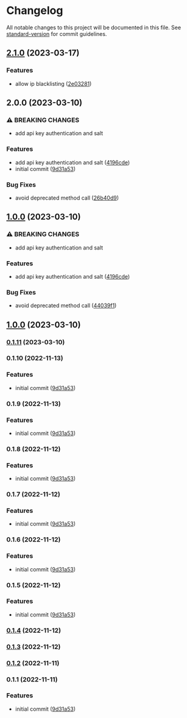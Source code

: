 # Changelog

All notable changes to this project will be documented in this file. See [standard-version](https://github.com/conventional-changelog/standard-version) for commit guidelines.

## [2.1.0](https://github.com/scobyio/analytics-ts/compare/v2.0.0...v2.1.0) (2023-03-17)


### Features

* allow ip blacklisting ([2e03281](https://github.com/scobyio/analytics-ts/commit/2e03281c02b38570add88733e4b6a8754ca0ab51))

## 2.0.0 (2023-03-10)


### ⚠ BREAKING CHANGES

* add api key authentication and salt

### Features

* add api key authentication and salt ([4196cde](https://github.com/scobyio/analytics-ts/commit/4196cde85fc6c49a74d6edbd668fa9da029e9c16))
* initial commit ([9d31a53](https://github.com/scobyio/analytics-ts/commit/9d31a53232aea2cf22f822cc3d7163eb2508656d))


### Bug Fixes

* avoid deprecated method call ([26b40d9](https://github.com/scobyio/analytics-ts/commit/26b40d987d124d145164b7a5f18d87eac24e1f0b))

## [1.0.0](https://github.com/scobyio/analytics-ts/compare/v0.1.11...v1.0.0) (2023-03-10)


### ⚠ BREAKING CHANGES

* add api key authentication and salt

### Features

* add api key authentication and salt ([4196cde](https://github.com/scobyio/analytics-ts/commit/4196cde85fc6c49a74d6edbd668fa9da029e9c16))


### Bug Fixes

* avoid deprecated method call ([44039f1](https://github.com/scobyio/analytics-ts/commit/44039f10c9ae497c213e7033e841ef49ea1ac34b))

## [1.0.0](https://github.com/scobyio/analytics-ts/compare/v0.1.10...v1.0.0) (2023-03-10)

### [0.1.11](https://github.com/scobyio/analytics-ts/compare/v0.1.10...v0.1.11) (2023-03-10)

### 0.1.10 (2022-11-13)


### Features

* initial commit ([9d31a53](https://github.com/scobyio/analytics-ts/commit/9d31a53232aea2cf22f822cc3d7163eb2508656d))

### 0.1.9 (2022-11-13)


### Features

* initial commit ([9d31a53](https://github.com/scobyio/analytics-ts/commit/9d31a53232aea2cf22f822cc3d7163eb2508656d))

### 0.1.8 (2022-11-12)


### Features

* initial commit ([9d31a53](https://github.com/scobyio/analytics-ts/commit/9d31a53232aea2cf22f822cc3d7163eb2508656d))

### 0.1.7 (2022-11-12)


### Features

* initial commit ([9d31a53](https://github.com/scobyio/analytics-ts/commit/9d31a53232aea2cf22f822cc3d7163eb2508656d))

### 0.1.6 (2022-11-12)


### Features

* initial commit ([9d31a53](https://github.com/scobyio/analytics-ts/commit/9d31a53232aea2cf22f822cc3d7163eb2508656d))

### 0.1.5 (2022-11-12)


### Features

* initial commit ([9d31a53](https://github.com/scobyio/analytics-ts/commit/9d31a53232aea2cf22f822cc3d7163eb2508656d))

### [0.1.4](https://github.com/scobyio/analytics-ts/compare/v0.1.3...v0.1.4) (2022-11-12)

### [0.1.3](https://github.com/scobyio/analytics-ts/compare/v0.1.2...v0.1.3) (2022-11-12)

### [0.1.2](https://github.com/scobyio/analytics-ts/compare/v0.1.1...v0.1.2) (2022-11-11)

### 0.1.1 (2022-11-11)


### Features

* initial commit ([9d31a53](https://github.com/scobyio/analytics-ts/commit/9d31a53232aea2cf22f822cc3d7163eb2508656d))
